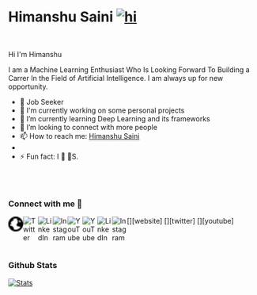 # Himanshu Saini  [<img src="https://user-images.githubusercontent.com/1303154/88677602-1635ba80-d120-11ea-84d8-d263ba5fc3c0.gif" width="28px" alt="hi">](https://parasharabhay13.medium.com/)
<br />


Hi I'm Himanshu

I am a Machine Learning Enthusiast Who Is Looking Forward To Building a Carrer In the Field of Artificial Intelligence. I am always up for new opportunity. 

- 🎯 Job Seeker
- 🤔 I'm currently working on some personal projects
- 🌱 I’m currently learning Deep Learning and its frameworks
- 👯 I’m looking to connect with more people
- 📫 How to reach me: [Himanshu Saini](mailto:himanshusaini6795@gmail.com)
- 
- ⚡ Fun fact: I 🧡 🐶S.

<br />
<br />


### Connect with me 📡

[<img align="left" alt="" width="30px" src="https://raw.githubusercontent.com/iconic/open-iconic/master/svg/globe.svg" />][website]
[<img align="left" alt="Twitter" width="30px" src="https://cdn.jsdelivr.net/npm/simple-icons@v3/icons/twitter.svg" />][twitter]
[<img align="left" alt="LinkedIn" width="30px" src="https://cdn.jsdelivr.net/npm/simple-icons@v3/icons/linkedin.svg" />][linkedin]
[<img align="left" alt="Instagram" width="30px" src="https://cdn.jsdelivr.net/npm/simple-icons@v3/icons/instagram.svg" />][instagram]
[<img align="left" alt="YouTube" width="30px" src="https://cdn.jsdelivr.net/npm/simple-icons@v3/icons/youtube.svg" />][youtube]
[<img align="left" alt="YouTube" width="30px" src="https://cdn.jsdelivr.net/npm/simple-icons@v3/icons/facebook.svg" />][facebook]
[<img align="left" alt="LinkedIn" width="30px" src="https://cdn.jsdelivr.net/npm/simple-icons@v3/icons/gmail.svg" />][email]
[<img align="left" alt="Instagram" width="30px" src="https://cdn.jsdelivr.net/npm/simple-icons@v3/icons/medium.svg" />][medium]

<br />
<br />





### Github Stats
[![Stats](https://github-readme-stats.vercel.app/api?username=himanshusaini4713)](https://github.com/himanshusaini4713/github-readme-stats)















[instagram]: https://www.instagram.com/himanshu_saini_5/?hl=en
[linkedin]: https://www.linkedin.com/in/himanshu-saini-7886b414b

[medium]: https://himanshusaini6795.medium.com/
[email]: mailto:himanshusaini6795@gmail.com
[facebook]:https://www.facebook.com/100005071272623
